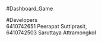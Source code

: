 #Dashboard_Game

#Developers  
6410742651 Peerapat Suttiprasit,  
6410742503 Saruttaya Attramongkol  
